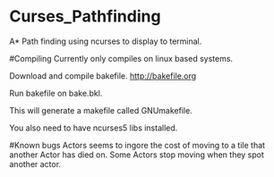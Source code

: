 # Curses_Pathfinding
A* Path finding using ncurses to display to terminal.

#Compiling
Currently only compiles on linux based systems.

Download and compile bakefile.
http://bakefile.org

Run bakefile on bake.bkl.

This will generate a makefile called GNUmakefile.

You also need to have ncurses5 libs installed.

#Known bugs
Actors seems to ingore the cost of moving to a tile that another Actor has died on.
Some Actors stop moving when they spot another actor.

